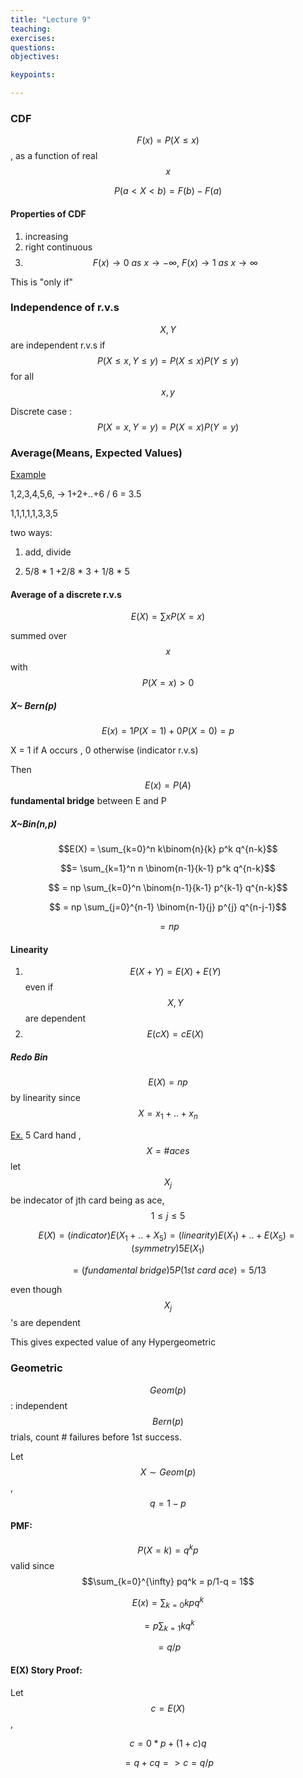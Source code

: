 ```yaml
---
title: "Lecture 9"
teaching: 
exercises:
questions:
objectives:

keypoints:

---
```


### CDF

$$F(x) = P(X\le x)$$ ,  as a function of real $$x$$

$$P(a<X<b) = F(b) - F(a)$$ 

#### Properties of CDF

1. increasing
2. right continuous 
3. $$F(x) \to 0\ as\ x \to - \infty,\  F(x)\to 1\ as\ x \to \infty $$

This is "only if"

### Independence of r.v.s

$$X,Y$$ are independent r.v.s if $$P(X\le x, Y\le y) = P(X\le x)P(Y\le y)$$ for all $$x, y$$

Discrete case : $$P(X=x, Y=y) = P(X=x)P(Y=y)$$ 

### Average(Means, Expected Values)

<u>Example</u>

1,2,3,4,5,6, -> 1+2+..+6 / 6 = 3.5

1,1,1,1,1,3,3,5

two ways: 

1. add, divide 


1. 5/8 * 1 +2/8 * 3 + 1/8 * 5

#### Average of a discrete r.v.s

$$E(X) = \sum_{} xP(X=x)$$  

summed over $$x$$ with $$P(X=x) > 0$$

##### X~ Bern(p)

$$E(x) = 1P(X=1) +0P(X=0) = p$$

X = 1 if A occurs , 0 otherwise (indicator r.v.s)

Then $$E(x) = P(A)$$  **fundamental bridge** between E and P

##### X~Bin(n,p)

$$E(X) = \sum_{k=0}^n k\binom{n}{k} p^k q^{n-k}$$ 

$$=  \sum_{k=1}^n n \binom{n-1}{k-1} p^k q^{n-k}$$

$$ = np \sum_{k=0}^n  \binom{n-1}{k-1} p^{k-1} q^{n-k}$$ 

$$ = np \sum_{j=0}^{n-1}  \binom{n-1}{j} p^{j} q^{n-j-1}$$ 

$$=np$$  

#### Linearity

1. $$E(X+Y) = E(X) +E(Y)$$  even if $$X, Y$$ are dependent
2. $$E(cX) = cE(X)$$ 

##### Redo Bin

$$E(X) = np$$  by linearity since $$X = x_1+..+x_n$$ 



<u>Ex.</u> 5 Card hand ,$$X = \#aces$$ let $$X_j$$ be indecator of jth card being as ace, $$1\le j \le 5$$

$$E(X) =(indicator) E(X_1 + ..+X_5) =(linearity) E(X_1) +..+ E(X_5) = (symmetry) 5E(X_1)$$

$$= (fundamental\ bridge) 5P(1st\ card\ ace) = 5/13$$ 

even though $$X_j$$'s are dependent

This gives expected value of any Hypergeometric

### Geometric

$$Geom(p)$$ : independent $$Bern(p)$$ trials, count # failures before 1st success.

Let $$X\sim Geom(p)$$  , $$q = 1-p$$  

#### PMF:

 $$P(X=k) = q^k p$$  valid since $$\sum_{k=0}^{\infty} pq^k = p/1-q = 1$$

  $$E(x) = \sum_{k=0} kpq^k$$

$$=p \sum_{k=1} kq^k$$

$$= q/p$$

#### E(X) Story Proof:

Let $$c = E(X)$$,

$$c = 0*p + (1+c)q$$

$$= q+cq => c = q/p$$ 